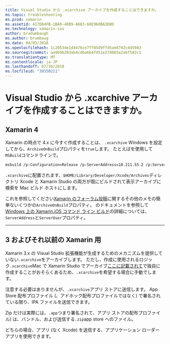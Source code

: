 ```yaml
---
title: Visual Studio から .xcarchive アーカイブを作成することはできますか。
ms.topic: troubleshooting
ms.prod: xamarin
ms.assetid: 417D84FB-1BA9-4DB9-A683-66E960BA3D0D
ms.technology: xamarin-ios
author: bradumbaugh
ms.author: brumbaug
ms.date: 04/03/2018
ms.openlocfilehash: 1c20534e1d4476ce7ff85d9ffd5ae8742c445983
ms.sourcegitcommit: aa9b9b203ab4cd6a6b4fd51e27d865e2abf582c1
ms.translationtype: MT
ms.contentlocale: ja-JP
ms.lasthandoff: 07/30/2018
ms.locfileid: "39350211"
---
```

# <a name="is-it-possible-to-create-a-xcarchive-archive-from-visual-studio"></a>Visual Studio から .xcarchive アーカイブを作成することはできますか。

## <a name="for-xamarin-4"></a>Xamarin 4

Xamarin の時点で 4.x に今すぐ作成することは、 `.xcarchive` Windows を設定してから、`ArchiveOnBuild`プロパティを`true`します。 たとえばを使用して`MSBuild`コマンドラインで。

```bash
msbuild /p:Configuration=Release /p:ServerAddress=10.211.55.2 /p:ServerUser=xamUser /p:Platform=iPhone /p:ArchiveOnBuild=true /t:"Build" MyProject.csproj
```

`.xcarchive`に配置されます、`$HOME/Library/Developer/Xcode/Archives`ディレクトリ Xcode と Xamarin Studio の両方が既にビルドされて表示アーカイブに検索を Mac ビルド ホストにします。

これを参照してください[Xamarin のフォーラム投稿](https://forums.xamarin.com/discussion/comment/156635/#Comment_156635)に関するその他のメモの簡単ないくつかの`ArchiveOnBuild`プロパティ。 のドキュメントを参照して[Windows 上の Xamarin.iOS コマンド ライン ビルド](~/ios/get-started/installation/windows/connecting-to-mac/index.md)の詳細については、`ServerAddress`と`ServerUser`プロパティ。

* * *

## <a name="for-xamarin-3-and-earlier"></a>3 およびそれ以前の Xamarin 用

Xamarin 3.x の Visual Studio 拡張機能が生成するためのメカニズムを提供していない`.xcarchive`をアーカイブします。 ただし、作成に使用されるロジック`.xcarchive`Mac で Xamarin Studio でアーカイブ[ここに記載されて](https://bugzilla.xamarin.com/show_bug.cgi?id=35#c5)で独自に作成することがおそらくあるため、`.xcarchive`を希望する場合に手動でします。

注意する必要はありませんが、`.xcarchive`アプリ ストアに送信します。 App Store 配布プロファイル (、アドホック配布プロファイルではなく) で署名されている限り、IPA ファイルを送信できます。

Zip だけは実際には、`.app`つまり署名されて、アプリ ストアの配布プロファイル) は、バンドル、および送信する`.zip`app store へのファイル。

どちらの場合、アプリ (なく Xcode) を送信する、アプリケーション ローダー アプリを使用できます。

